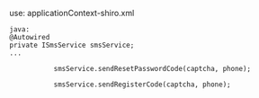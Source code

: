 use:
applicationContext-shiro.xml
<bean id="smsService" class="cc.landking.web.sms_dayu.SmsAliDayuService">
	<property name="url" value="${sms.dayu.url}"/>
		<property name="appKey" value="${sms.dayu.key}"/>
		<property name="appSecret" value="${sms.dayu.secret}"/>
	</bean>
	
	java:
	@Autowired
	private ISmsService smsService;
	...
	
			   smsService.sendResetPasswordCode(captcha, phone);
		  
			   smsService.sendRegisterCode(captcha, phone);
		   